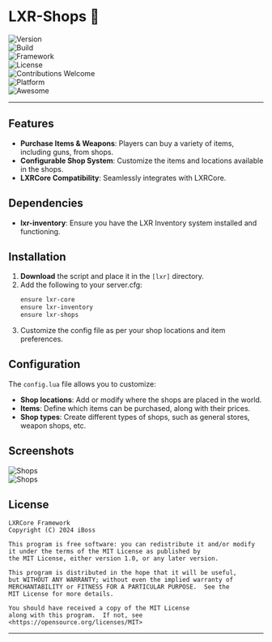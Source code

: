 # LXR-Shops 🛒

![Version](https://img.shields.io/badge/Version-1.0.0-brightgreen)  
![Build](https://img.shields.io/badge/Build-Stable-blue)  
![Framework](https://img.shields.io/badge/Framework-LXRCore-blue)  
![License](https://img.shields.io/badge/License-MIT-green)  
![Contributions Welcome](https://img.shields.io/badge/Contributions-Welcome-orange)  
![Platform](https://img.shields.io/badge/Platform-RedM-black)  
![Awesome](https://img.shields.io/badge/Made%20with%20❤️%20by-iBoss-blue)

---

## Features
- **Purchase Items & Weapons**: Players can buy a variety of items, including guns, from shops.
- **Configurable Shop System**: Customize the items and locations available in the shops.
- **LXRCore Compatibility**: Seamlessly integrates with LXRCore.

## Dependencies
- **lxr-inventory**: Ensure you have the LXR Inventory system installed and functioning.

## Installation
1. **Download** the script and place it in the `[lxr]` directory.
2. Add the following to your server.cfg:
   ```bash
   ensure lxr-core
   ensure lxr-inventory
   ensure lxr-shops
   ```
3. Customize the config file as per your shop locations and item preferences.

## Configuration
The `config.lua` file allows you to customize:
- **Shop locations**: Add or modify where the shops are placed in the world.
- **Items**: Define which items can be purchased, along with their prices.
- **Shop types**: Create different types of shops, such as general stores, weapon shops, etc.

## Screenshots
![Shops](https://cdn.discordapp.com/attachments/1021700112776437760/1183253072965804072/image.png?ex=6587a94c&is=6575344c&hm=85fb2e0c7b086865d2d3b00a23f9860ef13505d994c9b2126e0899ca9f887f41&)  
![Shops](https://cdn.discordapp.com/attachments/1021700112776437760/1183253638081155163/image.png?ex=6587a9d3&is=657534d3&hm=91279e804c76d86e51d0c8685c37a1b9787b30bfa503f46b351fda987c8f91c0&)

## License
```
LXRCore Framework
Copyright (C) 2024 iBoss

This program is free software: you can redistribute it and/or modify
it under the terms of the MIT License as published by
the MIT License, either version 1.0, or any later version.

This program is distributed in the hope that it will be useful,
but WITHOUT ANY WARRANTY; without even the implied warranty of
MERCHANTABILITY or FITNESS FOR A PARTICULAR PURPOSE.  See the
MIT License for more details.

You should have received a copy of the MIT License
along with this program.  If not, see <https://opensource.org/licenses/MIT>
``` 

---
